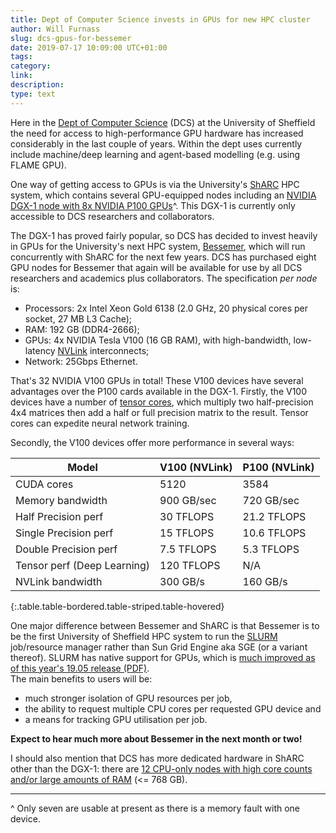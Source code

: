 ```yaml
--- 
title: Dept of Computer Science invests in GPUs for new HPC cluster
author: Will Furnass
slug: dcs-gpus-for-bessemer
date: 2019-07-17 10:09:00 UTC+01:00
tags: 
category: 
link: 
description: 
type: text
---
```


Here in the [Dept of Computer Science][dcs] (DCS) at the University of Sheffield
the need for access to high-performance GPU hardware has increased considerably in the last couple of years. 
Within the dept uses currently include 
machine/deep learning and 
agent-based modelling (e.g. using FLAME GPU).

One way of getting access to GPUs is via the University's [ShARC][sharc] HPC system, 
which contains several GPU-equipped nodes including an [NVIDIA DGX-1 node with 8x NVIDIA P100 GPUs][dgx1]^. 
This DGX-1 is currently only accessible to DCS researchers and collaborators. 

The DGX-1 has proved fairly popular, 
so DCS has decided to invest heavily in GPUs for the University's next HPC system, [Bessemer][bessemer], 
which will run concurrently with ShARC for the next few years. 
DCS has purchased eight GPU nodes for Bessemer that again will be available for use by all DCS researchers and academics plus collaborators.
The specification *per node* is:

* Processors: 2x Intel Xeon Gold 6138 (2.0 GHz, 20 physical cores per socket, 27 MB L3 Cache);
* RAM: 192 GB (DDR4-2666);
* GPUs: 4x NVIDIA Tesla V100 (16 GB RAM), with high-bandwidth, low-latency [NVLink][nvlink] interconnects;
* Network: 25Gbps Ethernet.

That's 32 NVIDIA V100 GPUs in total! 
These V100 devices have several advantages over the P100 cards available in the DGX-1. 
Firstly, the V100 devices have a number of [tensor cores][tensor-cores], 
which multiply two half-precision 4x4 matrices then 
add a half or full precision matrix to the result. 
Tensor cores can expedite neural network training.

Secondly, the V100 devices offer more performance in several ways:


| Model                       | V100 (NVLink) | P100 (NVLink) |
|-----------------------------|---------------|---------------|
| CUDA cores                  | 5120          | 3584          |
| Memory bandwidth            | 900 GB/sec    | 720 GB/sec    |
| Half Precision perf         | 30 TFLOPS     | 21.2 TFLOPS   |
| Single Precision perf       | 15 TFLOPS     | 10.6 TFLOPS   |
| Double Precision perf       | 7.5 TFLOPS    | 5.3 TFLOPS    |
| Tensor perf (Deep Learning) | 120 TFLOPS    | N/A           |
| NVLink bandwidth            | 300 GB/s      | 160 GB/s      |
{:.table.table-bordered.table-striped.table-hovered}

One major difference between Bessemer and ShARC is that 
Bessemer is to be the first University of Sheffield HPC system to run the [SLURM][slurm] job/resource manager rather than Sun Grid Engine aka SGE (or a variant thereof).
SLURM has native support for GPUs, which is [much improved as of this year's 19.05 release (PDF)][slurm-19-05].  
The main benefits to users will be:

* much stronger isolation of GPU resources per job, 
* the ability to request multiple CPU cores per requested GPU device and 
* a means for tracking GPU utilisation per job.

**Expect to hear much more about Bessemer in the next month or two!**

I should also mention that DCS has more dedicated hardware in ShARC other than the DGX-1: 
there are [12 CPU-only nodes with high core counts and/or large amounts of RAM][dcs-cpu-nodes] (<= 768 GB).

---

^ Only seven are usable at present as there is a memory fault with one device.

[bessemer]: https://sites.google.com/a/sheffield.ac.uk/rcg/my-blog/introducingsharc2-bessemer
[dcs-cpu-nodes]: https://docs.hpc.shef.ac.uk/en/latest/sharc/groupnodes/
[dcs]: https://www.sheffield.ac.uk/dcs
[dgx1]: https://docs.hpc.shef.ac.uk/en/latest/sharc/groupnodes/dgx-1.html     
[nvlink]: https://www.nvidia.com/en-gb/data-center/nvlink/
[sharc]: https://docs.hpc.shef.ac.uk/en/latest/sharc/index.html
[slurm-19-05]: https://on-demand.gputechconf.com/gtcdc/2018/pdf/dc8214-slurm-workload-management-for-gpu-systems-presented-by-schedmd-llc.pdf
[slurm]: https://slurm.schedmd.com/overview.html
[tensor-cores]: https://www.nvidia.com/en-gb/data-center/tensorcore/
